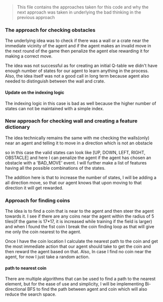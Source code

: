 >  This file contains the approaches taken for this code and why the next approach was taken
> in underlying the bad thinking in the previous approach

### The approach for checking obstacles
The underlying idea was to check if there was a wall or a crate near the immediate
vicinity of the agent and if the agent makes an invalid move in the next round of the game
then penalize the agent else rewarding it for making a correct move.

The idea was not successful as for creating an initial Q-table we didn't have enough number of states
for our agent to learn anything in the process. Also, the idea itself was not a good call in long term 
because agent also needed to distinguish between the wall and crate.

#### Update on the indexing logic
The indexing logic in this case is bad as well because the higher number of states can not be maintained with
a simple index.

### New approach for checking wall and creating a feature dictionary
The idea technically remains the same with me checking the walls(only) near an agent and telling it to move in 
a direction which is not an obstacle

so in this case the valid states can look like [UP, DOWN, LEFT, RIGHT, OBSTACLE] and here I can penalize the agent 
if the agent has chosen an obstacle with a 'BAD_MOVE' event. I will further make a list of features having all the 
possible combinations of the states.

The addition here is that to increase the number of states, I will be adding a all direction move, so that our agent
knows that upon moving to that direction it will get rewarded.

### Approach for finding coins
The idea is to find a coin that is near to the agent and then steer the agent towards it. I see if there are any coins
near the agent within the radius of 5 tiles(if the game is 17*17, it is increased while training if the field is larger)
and when I found the fist coin I break the coin finding loop as that will give me only the coin nearest to the agent.

Once I have the coin location I calculate the nearest path to the coin and get the most immediate action that our agent
should take to get the coin and then reward the agent based on that. Also, In case I find no coin near the agent, for now
I just take a random action.

#### path to nearest coin
There are multiple algorithms that can be used to find a path to the nearest element, but for the ease of use and simplicity,
I will be implementing Bi-directional BFS to find the path between agent and coin which will also reduce the search space.